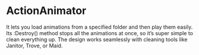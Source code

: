 # ActionAnimator
It lets you load animations from a specified folder and then play them easily. Its :Destroy() method stops all the animations at once, so it’s super simple to clean everything up. The design works seamlessly with cleaning tools like Janitor, Trove, or Maid.
